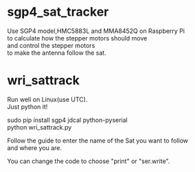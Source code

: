 # sgp4_sat_tracker
Use SGP4 model,HMC5883L and MMA8452Q on Raspberry Pi  
to calculate how the stepper motors should move  
and control the stepper motors  
to make the antenna follow the sat.  

# wri_sattrack
Run well on Linux(use UTC).  
Just python it!  

sudo pip install sgp4 jdcal python-pyserial  
python wri_sattrack.py  

Follow the guide to enter the name of the Sat you want to follow  
and where you are.  

You can change the code to choose "print" or "ser.write".
